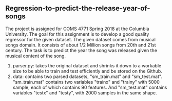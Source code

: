 ## Regression-to-predict-the-release-year-of-songs
The project is assigned for COMS 4771 Spring 2018 at the Columbia University. The goal for this assignment is to develop a good quality regressor for the given dataset.  The given dataset comes from musical songs domain. It consists of about 1/2 Million songs from 20th and 21st century. The task is to predict the year the song was released given the musical content of the song.

1. parser.py: takes the original dataset and shrinks it down to a workable size to be able to train and test efficiently and be stored on the Github.
2. data: contains two parsed datasets, "sm_train.mat" and "sm_test.mat". "sm_train.mat" contains two variables "trainx" and "trainy" with 5000 sample, each of which contains 90 features. And "sm_test.mat" contains variables "testx" and "testy", with 2000 samples in the same shape.


